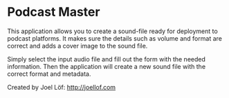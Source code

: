 # Podcast Master

This application allows you to create a sound-file ready for deployment to podcast platforms.
It makes sure the details such as volume and format are correct and adds a cover image to the sound file.

Simply select the input audio file and fill out the form with the needed information.
Then the application will create a new sound file with the correct format and metadata.

Created by Joel Löf: http://joellof.com
